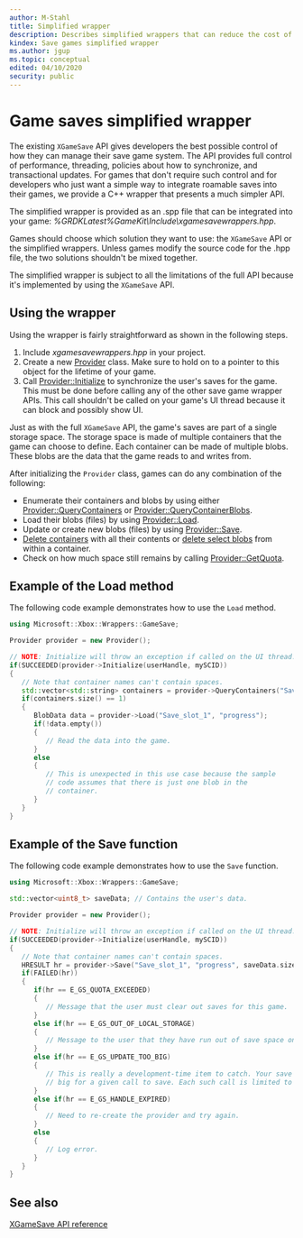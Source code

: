 ```yaml
---
author: M-Stahl
title: Simplified wrapper
description: Describes simplified wrappers that can reduce the cost of adding `XGameSave` support to your title.
kindex: Save games simplified wrapper
ms.author: jgup
ms.topic: conceptual
edited: 04/10/2020
security: public
---
```


# Game saves simplified wrapper

The existing `XGameSave` API gives developers the best possible control of how they can manage their save game 
system. The API provides full control of performance, threading, policies about how to synchronize, and 
transactional updates. For games that don't require such control and for developers who just want a simple way to integrate 
roamable saves into their games, we provide a C++ wrapper that presents a much simpler API.

The simplified wrapper is provided as an .spp file that can be integrated into your game: *%GRDKLatest%GameKit\Include\xgamesavewrappers.hpp*.

Games should choose which solution they want to use: the `XGameSave` API or the simplified wrappers. 
Unless games modify the source code for the .hpp file, the two solutions shouldn't be mixed together.

The simplified wrapper is subject to all the limitations of the full API because it's implemented by using 
the `XGameSave` API.

## Using the wrapper

Using the wrapper is fairly straightforward as shown in the following steps.

1. Include *xgamesavewrappers.hpp* in your project.
1. Create a new [Provider](../../../reference/system/Wrappers/classes/provider/xgamesave_wrapper_provider.md) class. Make 
   sure to hold on to a pointer to this object for the lifetime of your game. 
1. Call [Provider::Initialize](../../../reference/system/Wrappers/classes/provider/methods/xgamesave_wrapper_provider_initialize.md) to synchronize the user's saves 
   for the game. This must be done before calling any of the other save game wrapper APIs. This call shouldn't be called on your game's UI thread because it can block and possibly show UI.

Just as with the full `XGameSave` API, the game's saves are part of a single storage space. The storage space 
is made of multiple containers that the game can choose to define. Each container can be made of multiple 
blobs. These blobs are the data that the game reads to and writes from.

After initializing the `Provider` class, games can do any combination of the following: 

- Enumerate their containers and blobs by using either [Provider::QueryContainers](../../../reference/system/Wrappers/classes/provider/methods/xgamesave_wrapper_provider_querycontainers.md) 
  or [Provider::QueryContainerBlobs](../../../reference/system/Wrappers/classes/provider/methods/xgamesave_wrapper_provider_querycontainerblobs.md).
- Load their blobs (files) by using [Provider::Load](../../../reference/system/Wrappers/classes/provider/methods/xgamesave_wrapper_provider_load.md).
- Update or create new blobs (files) by using [Provider::Save](../../../reference/system/Wrappers/classes/provider/methods/xgamesave_wrapper_provider_save.md).
- [Delete containers](../../../reference/system/Wrappers/classes/provider/methods/xgamesave_wrapper_provider_delete_string.md) with all their contents or 
  [delete select blobs](../../../reference/system/Wrappers/classes/provider/methods/xgamesave_wrapper_provider_delete_string_string.md) from within a container.
- Check on how much space still remains by calling [Provider::GetQuota](../../../reference/system/Wrappers/classes/provider/methods/xgamesave_wrapper_provider_getquota.md).

## Example of the Load method

The following code example demonstrates how to use the `Load` method.

```cpp
using Microsoft::Xbox::Wrappers::GameSave;

Provider provider = new Provider();

// NOTE: Initialize will throw an exception if called on the UI thread.
if(SUCCEEDED(provider->Initialize(userHandle, mySCID))
{
   // Note that container names can't contain spaces.
   std::vector<std::string> containers = provider->QueryContainers("Save_slot_1");
   if(containers.size() == 1)
   {
      BlobData data = provider->Load("Save_slot_1", "progress");
      if(!data.empty())
      {
         // Read the data into the game.
      }
      else
      {
         // This is unexpected in this use case because the sample
         // code assumes that there is just one blob in the
         // container. 
      }
   }
}
```

## Example of the Save function

The following code example demonstrates how to use the `Save` function.

```cpp
using Microsoft::Xbox::Wrappers::GameSave;

std::vector<uint8_t> saveData; // Contains the user's data.

Provider provider = new Provider();

// NOTE: Initialize will throw an exception if called on the UI thread.
if(SUCCEEDED(provider->Initialize(userHandle, mySCID))
{  
   // Note that container names can't contain spaces.
   HRESULT hr = provider->Save("Save_slot_1", "progress", saveData.size(), saveData.data());
   if(FAILED(hr))
   {
      if(hr == E_GS_QUOTA_EXCEEDED)
      {
         // Message that the user must clear out saves for this game.
      }
      else if(hr == E_GS_OUT_OF_LOCAL_STORAGE)
      {
         // Message to the user that they have run out of save space on the local device.
      }
      else if(hr == E_GS_UPDATE_TOO_BIG)
      {
         // This is really a development-time item to catch. Your save size was too 
         // big for a given call to save. Each such call is limited to 16 MB (GS_MAX_BLOB_SIZE).
      }
      else if(hr == E_GS_HANDLE_EXPIRED)
      {
         // Need to re-create the provider and try again.
      }
      else
      {
         // Log error.
      }
   }
}
```

## See also

[XGameSave API reference](../../../reference/system/xgamesave/xgamesave_members.md)

   